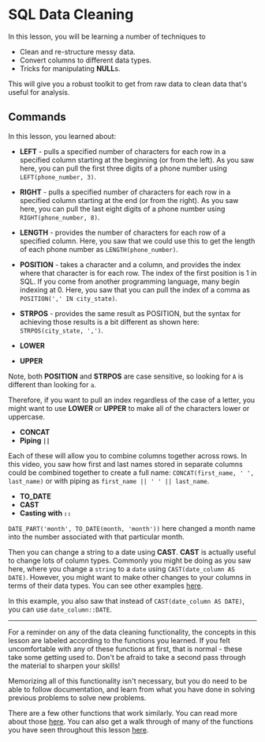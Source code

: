 # SQL Data Cleaning

In this lesson, you will be learning a number of techniques to

- Clean and re-structure messy data.
- Convert columns to different data types.
- Tricks for manipulating **NULL**s.

This will give you a robust toolkit to get from raw data to clean data that's useful for analysis.


## Commands

In this lesson, you learned about:

- **LEFT** - pulls a specified number of characters for each row in a specified column starting at the beginning (or from the left). As you saw here, you can pull the first three digits of a phone number using `LEFT(phone_number, 3)`.
- **RIGHT** - pulls a specified number of characters for each row in a specified column starting at the end (or from the right). As you saw here, you can pull the last eight digits of a phone number using `RIGHT(phone_number, 8)`.
- **LENGTH** - provides the number of characters for each row of a specified column. Here, you saw that we could use this to get the length of each phone number as `LENGTH(phone_number)`.

- **POSITION** - takes a character and a column, and provides the index where that character is for each row. The index of the first position is 1 in SQL. If you come from another programming language, many begin indexing at 0. Here, you saw that you can pull the index of a comma as `POSITION(',' IN city_state)`.
- **STRPOS** - provides the same result as POSITION, but the syntax for achieving those results is a bit different as shown here: `STRPOS(city_state, ',')`.
- **LOWER**
- **UPPER**

Note, both **POSITION** and **STRPOS** are case sensitive, so looking for `A` is different than looking for `a`.

Therefore, if you want to pull an index regardless of the case of a letter, you might want to use **LOWER** or **UPPER** to make all of the characters lower or uppercase.

- **CONCAT**
- **Piping `||`**

Each of these will allow you to combine columns together across rows. In this video, you saw how first and last names stored in separate columns could be combined together to create a full name: `CONCAT(first_name, ' ', last_name)` or with piping as `first_name || ' ' || last_name`.

- **TO_DATE**
- **CAST**
- **Casting with `::`**

`DATE_PART('month', TO_DATE(month, 'month'))` here changed a month name into the number associated with that particular month.

Then you can change a string to a date using **CAST**. **CAST** is actually useful to change lots of column types. Commonly you might be doing as you saw here, where you change a `string` to a `date` using `CAST(date_column AS DATE)`. However, you might want to make other changes to your columns in terms of their data types. You can see other examples [here](http://www.postgresqltutorial.com/postgresql-cast/).

In this example, you also saw that instead of `CAST(date_column AS DATE)`, you can use `date_column::DATE`.


---
For a reminder on any of the data cleaning functionality, the concepts in this lesson are labeled according to the functions you learned. If you felt uncomfortable with any of these functions at first, that is normal - these take some getting used to. Don't be afraid to take a second pass through the material to sharpen your skills!


Memorizing all of this functionality isn't necessary, but you do need to be able to follow documentation, and learn from what you have done in solving previous problems to solve new problems.


There are a few other functions that work similarly. You can read more about those [here](https://www.w3schools.com/sql/sql_isnull.asp). You can also get a walk through of many of the functions you have seen throughout this lesson [here](https://community.modeanalytics.com/sql/tutorial/sql-string-functions-for-cleaning/).
